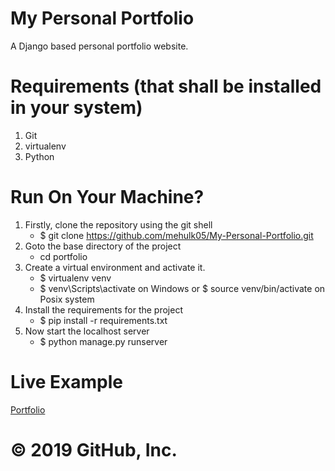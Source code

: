 # My Personal Portfolio
  A Django based personal portfolio website.

# Requirements (that shall be installed in your system)
  1. Git
  2. virtualenv
  3. Python

# Run On Your Machine?
  1. Firstly, clone the repository using the git shell 
      - $ git clone https://github.com/mehulk05/My-Personal-Portfolio.git
  2. Goto the base directory of the project 
     - cd portfolio 
  3. Create a virtual environment and activate it. 
      - $ virtualenv venv 
      - $ venv\Scripts\activate on Windows or $ source venv/bin/activate on Posix system 
  4. Install the requirements for the project 
      - $ pip install -r requirements.txt 
  5. Now start the localhost server
      - $ python manage.py runserver 

# Live Example
   [Portfolio](http://msgc320.pythonanywhere.com/)


# © 2019 GitHub, Inc.

